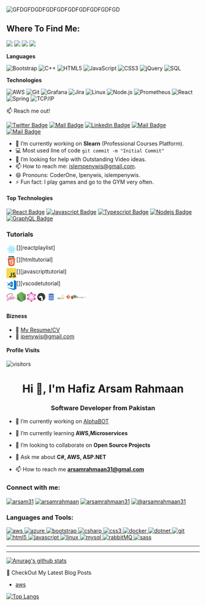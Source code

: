 
![GFDGFDGDFGDFGDFGDFGDFGDFGDFGD](https://github.com/arsam31/arsam31/blob/main/arsam1.gif)


## Where To Find Me:
<p><a href="https://www.twitter.com/arsamrahmaan31"><img src="https://img.shields.io/badge/twitter-%231DA1F2.svg?&style=for-the-badge&logo=twitter&logoColor=white" height=25></a> <a href="https://www.linkedin.com/in/arsamrahmaan"><img src="https://img.shields.io/badge/linkedin-%230077B5.svg?&style=for-the-badge&logo=linkedin&logoColor=white" height=25></a>  <a href="https://medium.com/@arsamrahmaan31"><img src="https://img.shields.io/badge/medium-%2312100E.svg?&style=for-the-badge&logo=medium&logoColor=white" height=25></a> <a href="https://dev.to/arsam31"><img src="https://img.shields.io/badge/DEV.TO-%230A0A0A.svg?&style=for-the-badge&logo=dev-dot-to&logoColor=white" height=25></a></p>


**Languages**


![Bootstrap](https://img.shields.io/badge/-Bootstrap-000?&logo=bootstrap&logoColor=563D7C)
![C++](https://img.shields.io/badge/-C++-000?&logo=c%2b%2b&logoColor=00599C)
![HTML5](https://img.shields.io/badge/-HTML5-000?&logo=html5&logoColor=E34F26)
![JavaScript](https://img.shields.io/badge/-JavaScript-000?&logo=JavaScript)
![CSS3](https://img.shields.io/badge/-CSS3-000?&logo=html5&logoColor=1572B6)
![jQuery](https://img.shields.io/badge/-JQUERY-000?&logo=jQuery&logoColor=0769AD)
![SQL](https://img.shields.io/badge/-SQL-000?&logo=MySQL)


**Technologies**

![AWS](https://img.shields.io/badge/-AWS-000?&logo=Amazon-AWS&logoColor=FF9900)
![Git](https://img.shields.io/badge/-Git-000?&logo=git)
![Grafana](https://img.shields.io/badge/-Grafana-000?&logo=Grafana)
![Jira](https://img.shields.io/badge/-Jira-000?&logo=jira-software)
![Linux](https://img.shields.io/badge/-Linux-000?&logo=linux)
![Node.js](https://img.shields.io/badge/-Node.js-000?&logo=node.js)
![Prometheus](https://img.shields.io/badge/-Prometheus-000?&logo=Prometheus)
![React](https://img.shields.io/badge/-React-000?&logo=React)
![Spring](https://img.shields.io/badge/-Spring-000?&logo=Spring)
![TCP/IP](https://img.shields.io/badge/-TCP/IP-000?&logo=Cisco)
<!-- wi*quL3fcV -->


<!--**Other projects**

<!--[![Overwatch](https://img.shields.io/badge/-📊 Overwatch-000?)](https://github.com/adamalston/Overwatch)
[![Clean My Mac](https://img.shields.io/badge/-🧼 Clean My Mac-000?)](https://github.com/adamalston/Clean-My-Mac)
[![SMTP](https://img.shields.io/badge/-📮 SMTP-000?)](https://github.com/adamalston/SMTP)
[![Network Tools](https://img.shields.io/badge/-🌐 Network Tools-000?)](https://github.com/adamalston/Network-Tools)
[![Cache Simulator](https://img.shields.io/badge/-🕹️ Cache Simulator-000?)](https://github.com/adamalston/CacheSimulator)
[![RGB Text Colorizer](https://img.shields.io/badge/-🌈 RGB Text Colorizer-000?)](https://github.com/adamalston/rgbTextColorizer)-->







:mailbox: Reach me out!

[![Twitter Badge](https://img.shields.io/badge/-@Ipenywis-1ca0f1?style=flat&labelColor=1ca0f1&logo=twitter&logoColor=white&link=https://twitter.com/Ipenywis)](https://twitter.com/Ipenywis) [![Mail Badge](https://img.shields.io/badge/-CoderOne-e74c3c?style=flat&labelColor=e74c3c&logo=youtube&logoColor=white)](https://youtube.com/coderone) [![Linkedin Badge](https://img.shields.io/badge/-Islem-0e76a8?style=flat&labelColor=0e76a8&logo=linkedin&logoColor=white)](https://www.linkedin.com/in/islem-maboud/) [![Mail Badge](https://img.shields.io/badge/-@islempenywis-e84393?style=flat&labelColor=e84393&logo=instagram&logoColor=white)](https://instagram.com/islempenywis) [![Mail Badge](https://img.shields.io/badge/-islempenywis-c0392b?style=flat&labelColor=c0392b&logo=gmail&logoColor=white)](mailto:islempenywis@gmail.com)

<!-- TODO: Add last video link -->

- 🔭 I’m currently working on **Slearn** (Professional Courses Platform).
- :computer: Most used line of code `git commit -m "Initial Commit"`
- 🤔 I’m looking for help with Outstanding Video ideas.
- 📫 How to reach me: islempenywis@gmail.com.
- 😄 Pronouns: CoderOne, Ipenywis, islempenywis.
- ⚡ Fun fact: I play games and go to the GYM very often.

#### Top Technologies

<!-- TODO: Make technologies links takes you to repositories -->

[![React Badge](https://img.shields.io/badge/-React-61DBFB?style=for-the-badge&labelColor=black&logo=react&logoColor=61DBFB)](#) [![Javascript Badge](https://img.shields.io/badge/-Javascript-F0DB4F?style=for-the-badge&labelColor=black&logo=javascript&logoColor=F0DB4F)](#) [![Typescript Badge](https://img.shields.io/badge/-Typescript-007acc?style=for-the-badge&labelColor=black&logo=typescript&logoColor=007acc)](#) [![Nodejs Badge](https://img.shields.io/badge/-Nodejs-3C873A?style=for-the-badge&labelColor=black&logo=node.js&logoColor=3C873A)](#) [![GraphQL Badge](https://img.shields.io/badge/-GraphQl-e535ab?style=for-the-badge&labelColor=black&logo=node.js&logoColor=e535ab)](#)

### Tutorials

[<img align="left" alt="React" width="26px" src="https://raw.githubusercontent.com/github/explore/80688e429a7d4ef2fca1e82350fe8e3517d3494d/topics/react/react.png" />][reactplaylist]

[<img align="left" alt="HTML5" width="26px" src="https://raw.githubusercontent.com/github/explore/80688e429a7d4ef2fca1e82350fe8e3517d3494d/topics/html/html.png" />][htmltutorial]

[<img align="left" alt="JavaScript" width="26px" src="https://raw.githubusercontent.com/github/explore/80688e429a7d4ef2fca1e82350fe8e3517d3494d/topics/javascript/javascript.png" />][javascripttutorial]

[<img align="left" alt="Visual Studio Code" width="26px" src="https://raw.githubusercontent.com/github/explore/80688e429a7d4ef2fca1e82350fe8e3517d3494d/topics/visual-studio-code/visual-studio-code.png" />][vscodetutorial]

<img align="left" alt="Sass" width="26px" src="https://raw.githubusercontent.com/github/explore/80688e429a7d4ef2fca1e82350fe8e3517d3494d/topics/sass/sass.png" />

<img align="left" alt="Node.js" width="26px" src="https://raw.githubusercontent.com/github/explore/80688e429a7d4ef2fca1e82350fe8e3517d3494d/topics/nodejs/nodejs.png" />

<img align="left" alt="GraphQL" width="26px" src="https://raw.githubusercontent.com/github/explore/80688e429a7d4ef2fca1e82350fe8e3517d3494d/topics/graphql/graphql.png" />

<img align="left" alt="Deno" width="26px" src="https://raw.githubusercontent.com/github/explore/361e2821e2dea67711cde99c9c40ed357061cf27/topics/deno/deno.png" />

<img align="left" alt="SQL" width="26px" src="https://raw.githubusercontent.com/github/explore/80688e429a7d4ef2fca1e82350fe8e3517d3494d/topics/sql/sql.png" />

<img align="left" alt="MySQL" width="26px" src="https://raw.githubusercontent.com/github/explore/80688e429a7d4ef2fca1e82350fe8e3517d3494d/topics/mysql/mysql.png" />

<img align="left" alt="Git" width="26px" src="https://raw.githubusercontent.com/github/explore/80688e429a7d4ef2fca1e82350fe8e3517d3494d/topics/git/git.png" />

<img align="left" alt="MongoDB" width="26px" src="https://raw.githubusercontent.com/github/explore/80688e429a7d4ef2fca1e82350fe8e3517d3494d/topics/mongodb/mongodb.png" />

<br />
<br />

#### Bizness
- :paperclip: [My Resume/CV](https://github.com/ipenywis/ipenywis/blob/master/resumes/resume%20v1.0.pdf)
- :email: ipenywis@gmail.com


#### Profile Visits 

![visitors](https://visitor-badge.glitch.me/badge?page_id=ipenywis.ipenywis)
































<h1 align="center">Hi 👋, I'm Hafiz Arsam Rahmaan</h1>
<h3 align="center">Software Developer from Pakistan</h3>

- 🔭 I’m currently working on [AlphaBOT](http://alphatradingbot.com/)

- 🌱 I’m currently learning **AWS,Microservices**

- 👯 I’m looking to collaborate on **Open Source Projects**

- 💬 Ask me about **C#, AWS, ASP.NET**

- 📫 How to reach me **arsamrahmaan31@gmal.com**

<p align="left">
<h3 align="left">Connect with me:</h3>
<a href="https://dev.to/arsam31" target="blank"><img align="center" src="https://cdn.jsdelivr.net/npm/simple-icons@3.0.1/icons/dev-dot-to.svg" alt="arsam31" height="30" width="40" /></a>
<a href="https://linkedin.com/in/arsamrahmaan" target="blank"><img align="center" src="https://cdn.jsdelivr.net/npm/simple-icons@3.0.1/icons/linkedin.svg" alt="arsamrahmaan" height="30" width="40" /></a>
<a href="https://fb.com/arsamrahmaan31" target="blank"><img align="center" src="https://cdn.jsdelivr.net/npm/simple-icons@3.0.1/icons/facebook.svg" alt="arsamrahmaan31" height="30" width="40" /></a>
<a href="https://medium.com/@arsamrahmaan31" target="blank"><img align="center" src="https://cdn.jsdelivr.net/npm/simple-icons@3.0.1/icons/medium.svg" alt="@arsamrahmaan31" height="30" width="40" /></a>
</p>

</p>
<h3 align="left">Languages and Tools:</h3>
<p align="left"> <a href="https://aws.amazon.com" target="_blank"> <img src="https://devicons.github.io/devicon/devicon.git/icons/amazonwebservices/amazonwebservices-original-wordmark.svg" alt="aws" width="40" height="40"/> </a> <a href="https://azure.microsoft.com/en-in/" target="_blank"> <img src="https://www.vectorlogo.zone/logos/microsoft_azure/microsoft_azure-icon.svg" alt="azure" width="40" height="40"/> </a> <a href="https://getbootstrap.com" target="_blank"> <img src="https://devicons.github.io/devicon/devicon.git/icons/bootstrap/bootstrap-plain.svg" alt="bootstrap" width="40" height="40"/> </a> <a href="https://www.w3schools.com/cs/" target="_blank"> <img src="https://devicons.github.io/devicon/devicon.git/icons/csharp/csharp-original.svg" alt="csharp" width="40" height="40"/> </a> <a href="https://www.w3schools.com/css/" target="_blank"> <img src="https://devicons.github.io/devicon/devicon.git/icons/css3/css3-original-wordmark.svg" alt="css3" width="40" height="40"/> </a> <a href="https://www.docker.com/" target="_blank"> <img src="https://devicons.github.io/devicon/devicon.git/icons/docker/docker-original-wordmark.svg" alt="docker" width="40" height="40"/> </a> <a href="https://dotnet.microsoft.com/" target="_blank"> <img src="https://devicons.github.io/devicon/devicon.git/icons/dot-net/dot-net-original-wordmark.svg" alt="dotnet" width="40" height="40"/> </a> <a href="https://git-scm.com/" target="_blank"> <img src="https://www.vectorlogo.zone/logos/git-scm/git-scm-icon.svg" alt="git" width="40" height="40"/> </a> <a href="https://www.w3.org/html/" target="_blank"> <img src="https://devicons.github.io/devicon/devicon.git/icons/html5/html5-original-wordmark.svg" alt="html5" width="40" height="40"/> </a> <a href="https://developer.mozilla.org/en-US/docs/Web/JavaScript" target="_blank"> <img src="https://devicons.github.io/devicon/devicon.git/icons/javascript/javascript-original.svg" alt="javascript" width="40" height="40"/> </a> <a href="https://www.linux.org/" target="_blank"> <img src="https://devicons.github.io/devicon/devicon.git/icons/linux/linux-original.svg" alt="linux" width="40" height="40"/> </a> <a href="https://www.mysql.com/" target="_blank"> <img src="https://devicons.github.io/devicon/devicon.git/icons/mysql/mysql-original-wordmark.svg" alt="mysql" width="40" height="40"/> </a> <a href="https://www.rabbitmq.com" target="_blank"> <img src="https://www.vectorlogo.zone/logos/rabbitmq/rabbitmq-icon.svg" alt="rabbitMQ" width="40" height="40"/> </a> <a href="https://sass-lang.com" target="_blank"> <img src="https://devicons.github.io/devicon/devicon.git/icons/sass/sass-original.svg" alt="sass" width="40" height="40"/> </a> </p>




------------------------















-----------------------




[![Anurag's github stats](https://github-readme-stats.vercel.app/api?username=arsam31)](https://github.com/arsam31)







:book: CheckOut My Latest Blog Posts
<!-- BLOG-POST-LIST:START -->
- [aws](https://dev.to/arsam31/aws-5eo8)
<!-- BLOG-POST-LIST:END -->


[![Top Langs](https://github-readme-stats.vercel.app/api/top-langs/?username=arsam31&langs_count=8)](https://github.com/anuraghazra/github-readme-stats)
